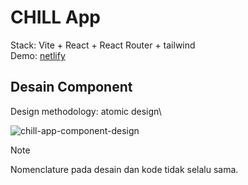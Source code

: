 # CHILL App

Stack: Vite + React + React Router + tailwind\
Demo: [netlify](https://comfy-praline-f1ac44.netlify.app/)

## Desain Component

Design methodology: atomic design\

![chill-app-component-design](https://github.com/user-attachments/assets/a8e25ff2-29b9-4492-a55f-6fdfa4abb39b)

> [!NOTE]
> Nomenclature pada desain dan kode tidak selalu sama.
